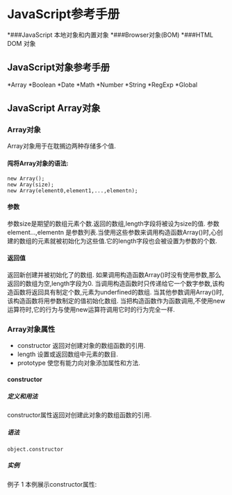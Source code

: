 
# JavaScript参考手册

*###JavaScript 本地对象和内置对象
*###Browser对象(BOM)
*###HTML DOM 对象

## JavaScript对象参考手册

*Array
*Boolean
*Date
*Math
*Number
*String
*RegExp
*Global

## JavaScript Array对象

### Array对象

Array对象用于在耽搁边两种存储多个值.

#### 闯将Array对象的语法:

    new Array();
    new Aray(size);
    new Array(element0,element1,...,elementn);

#### 参数

参数size是期望的数组元素个数.返回的数组,length字段将被设为size的值.
参数element...,elementn 是参数列表.当使用这些参数来调用构造函数Array()时,心创建的数组的元素就被初始化为这些值.它的length字段也会被设置为参数的个数.

#### 返回值

返回新创建并被初始化了的数组.
如果调用构造函数Array()时没有使用参数,那么返回的数组为空,length字段为0.
当调用构造函数时只传递给它一个数字参数,该构造函数将返回具有制定个数,元素为underfined的数组.
当其他参数调用Array()时,该构造函数将用参数制定的值初始化数组.
当把构造函数作为函数调用,不使用new运算符时,它的行为与使用new运算符调用它时的行为完全一样.

### Array对象属性

* constructor 返回对创建对象的数组函数的引用.
* length 设置或返回数组中元素的数目.
* prototype 使您有能力向对象添加属性和方法.
        
#### constructor

##### 定义和用法

constructor属性返回对创建此对象的数组函数的引用.

##### 语法
    
    object.constructor

##### 实例
例子 1
本例展示constructor属性:
    <pre>
    <html>
        <script>
            var test = new Aray();

            if(test.constructor == Array) {
                document.write("This is an Array");
            }
            if(test.constructor==Boolean) {
                document.write("This is a Boolean");
            }
            if(test.constructor==Date) {
                document.write("This is a Date");
            }
            if (test.constructor==String) {
                document.write("This is a String");
            }
        </script>
    </html>
    </pre>

### Array对象方法

* concat() 连接两个或更多的数组,并返回结果.
* join() 把数组的所有元素放入一个字符串.元素通过制定的分隔符进行分隔.
* pop() 删除并返回数组的最后一个元素
* push() 向数组的末尾添加一个或更多元素,并返回新的长度.
* reverse() 颠倒数组中元素的顺序.
* shift() 删除并返回数组的第一个元素
* slice() 从某个已有的数组返回选的元素.
* sort() 对数组的元素进行排序.
* splick()删除元素,并向数组添加新元素.